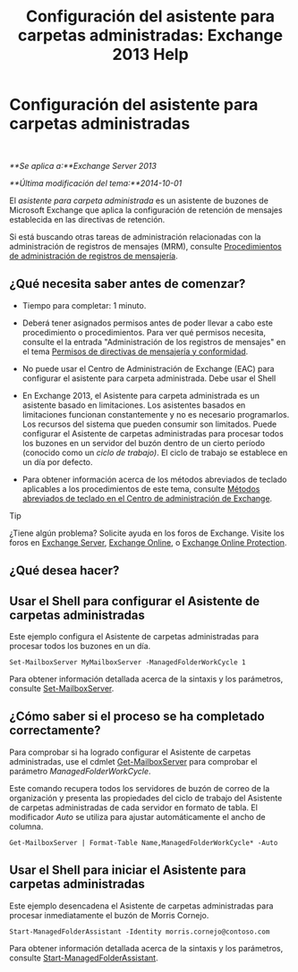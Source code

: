 ﻿---
title: 'Configuración del asistente para carpetas administradas: Exchange 2013 Help'
TOCTitle: Configuración del asistente para carpetas administradas
ms:assetid: 9fcfb9b6-bd24-4218-a163-bc599cd5476a
ms:mtpsurl: https://technet.microsoft.com/es-es/library/Bb123958(v=EXCHG.150)
ms:contentKeyID: 49895805
ms.date: 05/22/2018
mtps_version: v=EXCHG.150
ms.translationtype: MT
---

# Configuración del asistente para carpetas administradas

 

_**Se aplica a:**Exchange Server 2013_

_**Última modificación del tema:**2014-10-01_

El *asistente para carpeta administrada* es un asistente de buzones de Microsoft Exchange que aplica la configuración de retención de mensajes establecida en las directivas de retención.

Si está buscando otras tareas de administración relacionadas con la administración de registros de mensajes (MRM), consulte [Procedimientos de administración de registros de mensajería](messaging-records-management-procedures-exchange-2013-help.md).

## ¿Qué necesita saber antes de comenzar?

  - Tiempo para completar: 1 minuto.

  - Deberá tener asignados permisos antes de poder llevar a cabo este procedimiento o procedimientos. Para ver qué permisos necesita, consulte el la entrada "Administración de los registros de mensajes" en el tema [Permisos de directivas de mensajería y conformidad](messaging-policy-and-compliance-permissions-exchange-2013-help.md).

  - No puede usar el Centro de Administración de Exchange (EAC) para configurar el asistente para carpeta administrada. Debe usar el Shell

  - En Exchange 2013, el Asistente para carpeta administrada es un asistente basado en limitaciones. Los asistentes basados en limitaciones funcionan constantemente y no es necesario programarlos. Los recursos del sistema que pueden consumir son limitados. Puede configurar el Asistente de carpetas administradas para procesar todos los buzones en un servidor del buzón dentro de un cierto período (conocido como un *ciclo de trabajo)*. El ciclo de trabajo se establece en un día por defecto.

  - Para obtener información acerca de los métodos abreviados de teclado aplicables a los procedimientos de este tema, consulte [Métodos abreviados de teclado en el Centro de administración de Exchange](keyboard-shortcuts-in-the-exchange-admin-center-exchange-online-protection-help.md).


> [!TIP]
> ¿Tiene algún problema? Solicite ayuda en los foros de Exchange. Visite los foros en <A href="https://go.microsoft.com/fwlink/p/?linkid=60612">Exchange Server</A>, <A href="https://go.microsoft.com/fwlink/p/?linkid=267542">Exchange Online</A>, o <A href="https://go.microsoft.com/fwlink/p/?linkid=285351">Exchange Online Protection</A>.



## ¿Qué desea hacer?

## Usar el Shell para configurar el Asistente de carpetas administradas

Este ejemplo configura el Asistente de carpetas administradas para procesar todos los buzones en un día.

    Set-MailboxServer MyMailboxServer -ManagedFolderWorkCycle 1

Para obtener información detallada acerca de la sintaxis y los parámetros, consulte [Set-MailboxServer](https://technet.microsoft.com/es-es/library/aa998651\(v=exchg.150\)).

## ¿Cómo saber si el proceso se ha completado correctamente?

Para comprobar si ha logrado configurar el Asistente de carpetas administradas, use el cdmlet [Get-MailboxServer](https://technet.microsoft.com/es-es/library/bb123539\(v=exchg.150\)) para comprobar el parámetro *ManagedFolderWorkCycle*.

Este comando recupera todos los servidores de buzón de correo de la organización y presenta las propiedades del ciclo de trabajo del Asistente de carpetas administradas de cada servidor en formato de tabla. El modificador *Auto* se utiliza para ajustar automáticamente el ancho de columna.

    Get-MailboxServer | Format-Table Name,ManagedFolderWorkCycle* -Auto

## Usar el Shell para iniciar el Asistente para carpetas administradas

Este ejemplo desencadena el Asistente de carpetas administradas para procesar inmediatamente el buzón de Morris Cornejo.

    Start-ManagedFolderAssistant -Identity morris.cornejo@contoso.com

Para obtener información detallada acerca de la sintaxis y los parámetros, consulte [Start-ManagedFolderAssistant](https://technet.microsoft.com/es-es/library/aa998864\(v=exchg.150\)).

